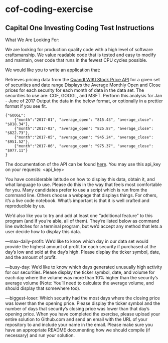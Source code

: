 # cof-coding-exercise

## Capital One Investing Coding Test Instructions

What We Are Looking For:

We are looking for production quality code with a high level of software craftsmanship.  We value readable code that is tested and easy to modify and maintain, over code that runs in the fewest CPU cycles possible.  

We would like you to write an application that:

Retrieves pricing data from the [Quandl WIKI Stock Price API](https://urldefense.proofpoint.com/v2/url?u=https-3A__www.quandl.com_databases_WIKIP&d=DwMFaQ&c=pLULRYW__RtkwsQUPxJVDGboCTdgji3AcHNJU0BpTJE&r=kepIekeKnmUGqfnZNVlrPHu_tMertO2EhArFHfiDIJyCJDfLPZ1NCOioFQV4aw8V&m=mzIO7jy1kzeSyRQcKo83WjUorQBbNrSya7V23VCMgHI&s=p14M8WXuZx6nUbTes6sa2vNtRLwTwfdfwXJTWrptxno&e=) for a given set of securities and date range
Displays the Average Monthly Open and Close prices for each security for each month of data in the data set.
The securities to use are: COF, GOOGL, and MSFT.  Perform this analysis for Jan - June of 2017
Output the data in the below format, or optionally in a prettier format if you see fit.

```
{"GOOGL": 
    {"month":"2017-01", "average_open": "815.43", "average_close": "$818.34"},
    {"month":"2017-02", "average_open": "825.87", "average_close": "$822.73"},
    {"month":"2017-05", "average_open": "945.24", "average_close": "$951.52"},
    {"month":"2017-06", "average_open": "975.37", "average_close": "$977.11"}
}
```
 

The documentation of the API can be found [here](https://urldefense.proofpoint.com/v2/url?u=https-3A__www.quandl.com_databases_WIKIP_documentation_about&d=DwMFaQ&c=pLULRYW__RtkwsQUPxJVDGboCTdgji3AcHNJU0BpTJE&r=kepIekeKnmUGqfnZNVlrPHu_tMertO2EhArFHfiDIJyCJDfLPZ1NCOioFQV4aw8V&m=mzIO7jy1kzeSyRQcKo83WjUorQBbNrSya7V23VCMgHI&s=SD3kCDHwaoez8vcCnY9IdOJhS8FXcEhRXJ-ycLV9myk&e=). You may use this api_key on your requests: <api_key>

You have considerable latitude on how to display this data, obtain it, and what language to use.  Please do this in the way that feels most comfortable for you. Many candidates prefer to use a script which is run from the command line. Others choose a webpage that displays things. For others, it’s a live code notebook. What’s important is that it is well crafted and reproducible by us.

We’d also like you to try and add at least one “additional feature” to this program (and if you’re able, all of them). They’re listed below as command line switches for a terminal program, but we’d accept any method that lets a user decide how to display this data.

—max-daily-profit: We’d like to know which day in our data set would provide the highest amount of profit for each security if purchased at the day’s low and sold at the day’s high.  Please display the ticker symbol, date, and the amount of profit.

—busy-day: We’d like to know which days generated unusually high activity for our securities.  Please display the ticker symbol, date, and volume for each day where the volume was more than 10% higher than the security’s average volume (Note: You’ll need to calculate the average volume, and should display that somewhere too).

—biggest-loser: Which security had the most days where the closing price was lower than the opening price.  Please display the ticker symbol and the number of days that security’s closing price was lower than that day’s opening price.
When you have completed the exercise, please upload your entire solution to Github.com and send an email with the URL of your repository to <email address> and include your name in the email.  Please make sure you have an appropriate README documenting how we should compile (if necessary) and run your solution.